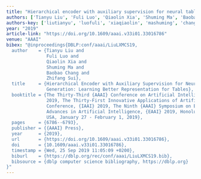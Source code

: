 ```yaml
---
title: "Hierarchical encoder with auxiliary supervision for neural table-to-text generation: Learning better representation for tables"
authors: ['Tianyu Liu', 'Fuli Luo', 'Qiaolin Xia', 'Shuming Ma', 'Baobao Chang', 'Zhifang Sui']
authors-key: ['liutianyu', 'luofuli', 'xiaqiaolin', 'mashuming', 'changbaobao', 'suizhifang']
year: "2019"
article-link: "https://doi.org/10.1609/aaai.v33i01.33016786"
venue: "AAAI"
bibex: "@inproceedings{DBLP:conf/aaai/LiuLXMCS19,
  author    = {Tianyu Liu and
               Fuli Luo and
               Qiaolin Xia and
               Shuming Ma and
               Baobao Chang and
               Zhifang Sui},
  title     = {Hierarchical Encoder with Auxiliary Supervision for Neural Table-to-Text
               Generation: Learning Better Representation for Tables},
  booktitle = {The Thirty-Third {AAAI} Conference on Artificial Intelligence, {AAAI}
               2019, The Thirty-First Innovative Applications of Artificial Intelligence
               Conference, {IAAI} 2019, The Ninth {AAAI} Symposium on Educational
               Advances in Artificial Intelligence, {EAAI} 2019, Honolulu, Hawaii,
               USA, January 27 - February 1, 2019},
  pages     = {6786--6793},
  publisher = {{AAAI} Press},
  year      = {2019},
  url       = {https://doi.org/10.1609/aaai.v33i01.33016786},
  doi       = {10.1609/aaai.v33i01.33016786},
  timestamp = {Wed, 25 Sep 2019 11:05:09 +0200},
  biburl    = {https://dblp.org/rec/conf/aaai/LiuLXMCS19.bib},
  bibsource = {dblp computer science bibliography, https://dblp.org}
}"
---
```

